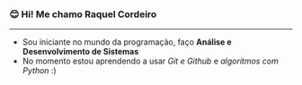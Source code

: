 ### 😊 Hi! Me chamo **Raquel Cordeiro** 
---
 - Sou iniciante no mundo da programação, faço **Análise e Desenvolvimento de Sistemas**
 - No momento estou aprendendo a usar _*Git e Github*_ e _*algoritmos com Python*_ :) 
